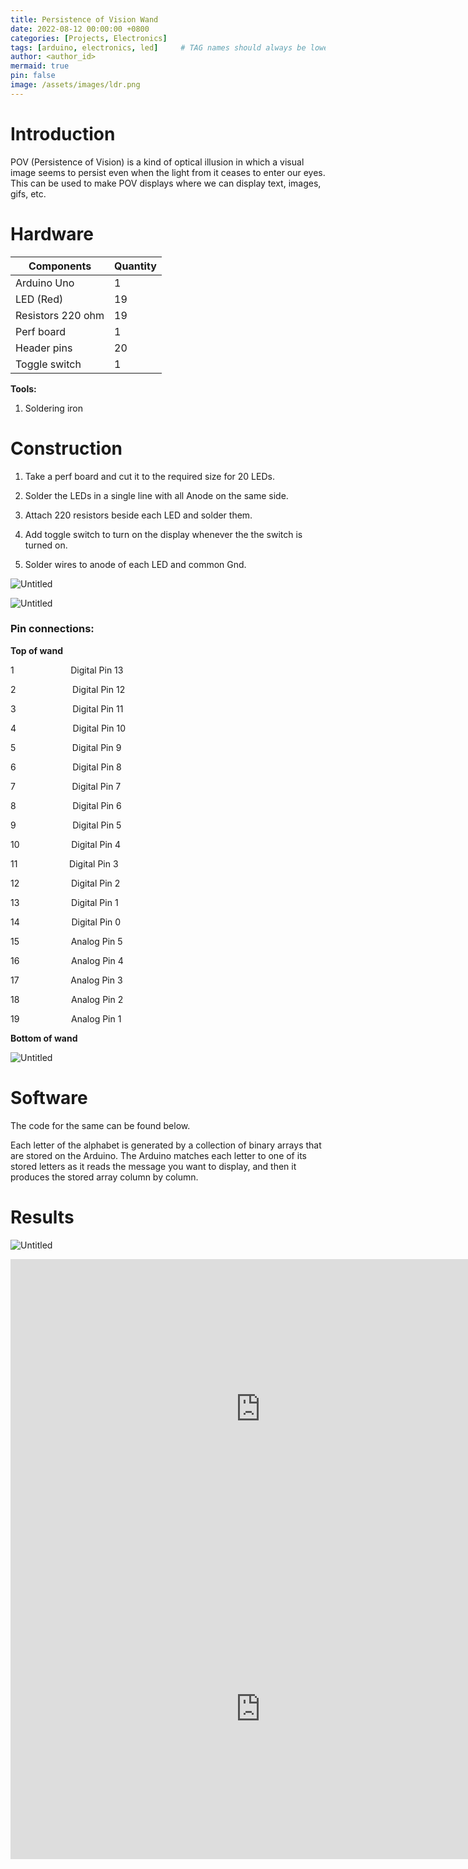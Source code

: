 ```yaml
---
title: Persistence of Vision Wand
date: 2022-08-12 00:00:00 +0800
categories: [Projects, Electronics]
tags: [arduino, electronics, led]     # TAG names should always be lowercase
author: <author_id>
mermaid: true
pin: false
image: /assets/images/ldr.png
---
```


# Introduction

POV (Persistence of Vision) is a kind of optical illusion in which a visual image seems to persist even when the light from it ceases to enter our eyes. This can be used to make POV displays where we can display text, images, gifs, etc. 

# Hardware

| Components | Quantity |
| --- | --- |
| Arduino Uno | 1 |
| LED (Red) | 19 |
| Resistors 220 ohm | 19 |
| Perf board | 1 |
| Header pins | 20 |
| Toggle switch | 1 |

**Tools:**
1. Soldering iron

# Construction

1. Take a perf board and cut it to the required size for 20 LEDs.

2. Solder the LEDs in a single line with all Anode on the same side.

3. Attach 220  resistors beside each LED and solder them.

4. Add toggle switch to turn on the display whenever the the switch is turned on.

5. Solder wires to anode of each LED and common Gnd.


![Untitled](/assets/images/POV%20Wand%20cda71c1b8454454bba8ec406a771f27b/Untitled.png)

![Untitled](/assets/images/POV%20Wand%20cda71c1b8454454bba8ec406a771f27b/Untitled%201.png)

### Pin connections:

**Top of wand**

1                       Digital Pin 13

2                       Digital Pin 12

3                       Digital Pin 11

4                       Digital Pin 10

5                       Digital Pin 9

6                       Digital Pin 8

7                       Digital Pin 7

8                       Digital Pin 6

9                       Digital Pin 5

10                     Digital Pin 4

11                     Digital Pin 3

12                     Digital Pin 2

13                     Digital Pin 1

14                     Digital Pin 0

15                     Analog Pin 5

16                     Analog Pin 4

17                     Analog Pin 3

18                     Analog Pin 2

19                     Analog Pin 1

**Bottom of wand**

![Untitled](/assets/images/POV%20Wand%20cda71c1b8454454bba8ec406a771f27b/Untitled%202.png)

# Software

The code for the same can be found below.

Each letter of the alphabet is generated by a collection of binary arrays that are stored on the Arduino. The Arduino matches each letter to one of its stored letters as it reads the message you want to display, and then it produces the stored array column by column.

# Results

![Untitled](/assets/images/POV%20Wand%20cda71c1b8454454bba8ec406a771f27b/auto_1.png)

<iframe width="800" height="480" src="https://youtube.com/embed/oV15ZJzolns" frameborder="0" allowfullscreen></iframe>

<iframe width="800" height="480" src="https://youtube.com/embed/7QBMAcTGQiY" frameborder="0" allowfullscreen></iframe>

